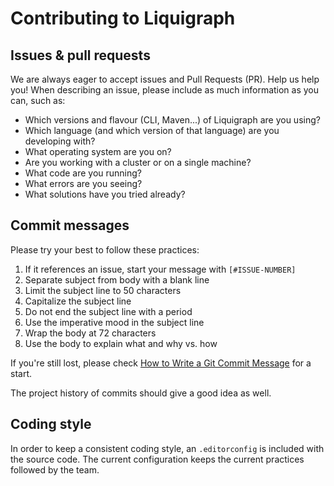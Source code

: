 # Contributing to Liquigraph

## Issues & pull requests

We are always eager to accept issues and Pull Requests (PR).
Help us help you! When describing an issue, please include as much information as you can,
such as:

* Which versions and flavour (CLI, Maven...) of Liquigraph are you using?
* Which language (and which version of that language) are you developing with?
* What operating system are you on?
* Are you working with a cluster or on a single machine?
* What code are you running?
* What errors are you seeing?
* What solutions have you tried already?

## Commit messages

Please try your best to follow these practices:

1. If it references an issue, start your message with `[#ISSUE-NUMBER] `
1. Separate subject from body with a blank line
1. Limit the subject line to 50 characters
1. Capitalize the subject line
1. Do not end the subject line with a period
1. Use the imperative mood in the subject line
1. Wrap the body at 72 characters
1. Use the body to explain what and why vs. how

If you're still lost, please check [How to Write a Git
Commit Message](http://chris.beams.io/posts/git-commit/) for a start.

The project history of commits should give a good idea as well.


## Coding style

In order to keep a consistent coding style, an `.editorconfig` is included with the source code. 
The current configuration keeps the current practices followed by the team.
